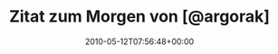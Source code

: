 ---
retweeted: false
source: <a href="http://twitter.com" rel="nofollow">Twitter Web Client</a>
entities:
  hashtags: []
  symbols: []
  user_mentions:
  - name: Florian Gilcher (@skade@hachyderm.io)
    screen_name: Argorak
    indices:
    - '21'
    - '29'
    id_str: '27227212'
    id: '27227212'
  urls: []
display_text_range:
- '0'
- '121'
favorite_count: '1'
id_str: '13838698319'
truncated: false
retweet_count: '0'
id: '13838698319'
created_at: Wed May 12 07:56:48 +0000 2010
favorited: false
full_text: Zitat zum Morgen von [@argorak](https://twitter.com/argorak) »Man sollte
  einfach keinen Kaffee kochen, wenn man vorher noch keinen Kaffee getrunken hat«
lang: de
tags:
- pesos:twitter
date: '2010-05-12T07:56:48+00:00'
src: https://twitter.com/bascht/status/13838698319
original_url: https://twitter.com/bascht/status/13838698319
type: twitter_tweet
text: Zitat zum Morgen von [@argorak](https://twitter.com/argorak) »Man sollte einfach
  keinen Kaffee kochen, wenn man vorher noch keinen Kaffee getrunken hat«
title: Zitat zum Morgen von [@argorak]

---
